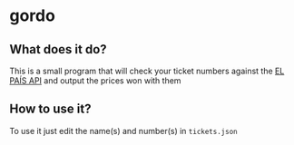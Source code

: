 # gordo

## What does it do?
This is a small program that will check your ticket numbers against the [EL PAÍS API](https://servicios.elpais.com/sorteos/loteria-navidad/api/) and output the prices won with them

## How to use it?
To use it just edit the name(s) and number(s) in `tickets.json`
